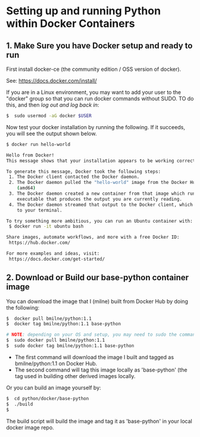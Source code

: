 
# Setting up and running Python within Docker Containers

## 1. Make Sure you have Docker setup and ready to run

First install docker-ce (the community edition / OSS version of docker).

See: https://docs.docker.com/install/

If you are in a Linux environment, you may want to add your user to the "docker" group so that you can run docker commands without SUDO. TO do this, and then _log out and log back in_:

```bash
$  sudo usermod -aG docker $USER
```

Now test your docker installation by running the following. If it succeeds, you will see the output shown below.

```bash
$ docker run hello-world

Hello from Docker!
This message shows that your installation appears to be working correctly.

To generate this message, Docker took the following steps:
 1. The Docker client contacted the Docker daemon.
 2. The Docker daemon pulled the "hello-world" image from the Docker Hub.
    (amd64)
 3. The Docker daemon created a new container from that image which runs the
    executable that produces the output you are currently reading.
 4. The Docker daemon streamed that output to the Docker client, which sent it
    to your terminal.

To try something more ambitious, you can run an Ubuntu container with:
 $ docker run -it ubuntu bash

Share images, automate workflows, and more with a free Docker ID:
 https://hub.docker.com/

For more examples and ideas, visit:
 https://docs.docker.com/get-started/

```

## 2. Download or Build our base-python container image

You can download the image that I (milne) built from Docker Hub by doing the following:

```bash
$  docker pull bmilne/python:1.1
$  docker tag bmilne/python:1.1 base-python

# NOTE: depending on your OS and setup, you may need to sudo the commands above, i.e.
$  sudo docker pull bmilne/python:1.1
$  sudo docker tag bmilne/python:1.1 base-python
```

* The first command will download the image I built and tagged as bmilne/python:1.1 on Docker Hub.
* The second command will tag this image locally as 'base-python' (the tag used in building other derived images locally.

Or you can build an image yourself by:

```bash
$  cd python/docker/base-python
$  ./build
$  
```

The build script will build the image and tag it as 'base-python' in your local docker image repo.


